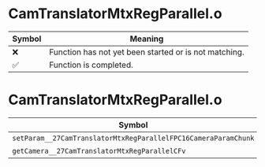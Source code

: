 # CamTranslatorMtxRegParallel.o
| Symbol | Meaning 
| ------------- | ------------- 
| :x: | Function has not yet been started or is not matching. 
| :white_check_mark: | Function is completed. 


# CamTranslatorMtxRegParallel.o
| Symbol | Decompiled? |
| ------------- | ------------- |
| `setParam__27CamTranslatorMtxRegParallelFPC16CameraParamChunk` | :white_check_mark: |
| `getCamera__27CamTranslatorMtxRegParallelCFv` | :white_check_mark: |
